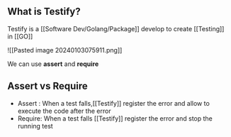 ## What is Testify?

Testify is a [[Software Dev/Golang/Package]] develop to create [[Testing]] in [[GO]]

![[Pasted image 20240103075911.png]]

We can use **assert** and **require**

## Assert vs Require

- Assert : When a test falls,[[Testify]] register the error and allow to execute the code after the error
- Require: When a test falls [[Testify]] register the error and stop the running test
